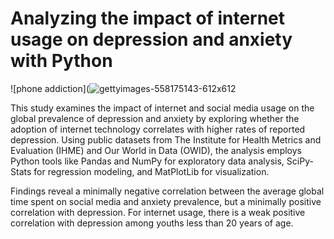 # Analyzing the impact of internet usage on depression and anxiety with Python


![phone addiction](![gettyimages-558175143-612x612](https://github.com/user-attachments/assets/dbe9412d-c285-43f2-b6cb-c8b48bce2cde)


This study examines the impact of internet and social media usage on the global prevalence of depression and anxiety by exploring whether the adoption of internet technology correlates with higher rates of reported depression. Using public datasets from The Institute for Health Metrics and Evaluation (IHME) and Our World in Data (OWID), the analysis employs Python tools like Pandas and NumPy for exploratory data analysis, SciPy-Stats for regression modeling, and MatPlotLib for visualization. 

Findings reveal a minimally negative correlation between the average global time spent on social media and anxiety prevalence, but a minimally positive correlation with depression. For internet usage, there is a weak positive correlation with depression among youths less than 20 years of age. 

